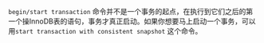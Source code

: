 <!--
 * @Description: 
 * @Author: Tjg
 * @Date: 2021-09-18 10:32:58
 * @LastEditTime: 2021-09-18 10:32:58
 * @LastEditors: Please set LastEditors
-->
`begin/start transaction` 
命令并不是一个事务的起点，在执行到它们之后的第一个操InnoDB表的语句，事务才真正启动。如果你想要马上启动一个事务，可以用`start transaction with consistent snapshot` 
这个命令。